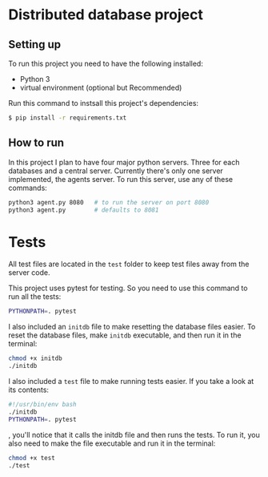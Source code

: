# Distributed database project

## Setting up
To run this project you need to have the following installed:
- Python 3
- virtual environment (optional but Recommended)

Run this command to instsall this project's dependencies:
```bash
$ pip install -r requirements.txt
```

## How to run
In this project I plan to have four major python servers. Three for each databases and a central server. Currently there's only one server implemented, the agents server. To run this server, use any of these commands:
```bash
python3 agent.py 8080   # to run the server on port 8080
python3 agent.py        # defaults to 8081
```

# Tests
All test files are located in the `test` folder to keep test files away from the server code.

This project uses pytest for testing. So you need to use this command to run all the tests:
```bash
PYTHONPATH=. pytest
```

I also included an `initdb` file to make resetting the database files easier. To reset the database files, make `initdb` executable, and then run it in the terminal:
```bash
chmod +x initdb
./initdb
```

I also included a `test` file to make running tests easier. If you take a look at its contents:
```bash
#!/usr/bin/env bash
./initdb
PYTHONPATH=. pytest
```
, you'll notice that it calls the initdb file and then runs the tests. To run it, you also need to make the file executable and run it in the terminal:
```bash
chmod +x test
./test
```